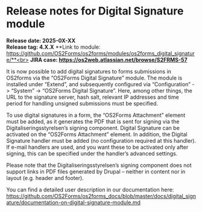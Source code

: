 # Release notes for Digital Signature module

**Release date: 2025-0X-XX**  
**Release tag: 4.X.X**
**Link to module: https://github.com/OS2Forms/os2forms/modules/os2forms_digital_signature/**<br>
**JIRA case: https://os2web.atlassian.net/browse/S2FRMS-57**

It is now possible to add digital signatures to forms submissions in OS2forms via the “OS2Forms Digital Signature” module. The module is installed under “Extend”, and subsequently configured via “Configuration” \-\> “System” \-\> “OS2Forms Digital Signature”. Here, among other things, the URL to the signature server, hash salt, relevant IP addresses and time period for handling unsigned submissions must be specified.

To use digital signatures in a form, the “OS2Forms Attachment” element must be added, as it generates the PDF that is sent for signing via the Digitaliseringsstyrelsen’s signing component. Digital Signature can be activated on the “OS2Forms Attachment” element. In addition, the Digital Signature handler must be added (no configuration required at this handler). If e-mail handlers are used, and you want these to be activated only after signing, this can be specified under the handler’s advanced settings.

Please note that the Digitaliseringsstyrelsen’s signing component does not support links in PDF files generated by Drupal – neither in content nor in layout (e.g. header and footer).

You can find a detailed user description in our documentation here: https://github.com/OS2Forms/os2forms_docs/blob/master/docs/digital_signature/documentation-on-digital-signature-module.md